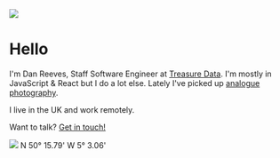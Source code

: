 <img src="/img/bgf.png" class="cool-img" />

# Hello

I'm Dan Reeves, Staff Software Engineer at [Treasure Data](https://treasuredata.com). I'm mostly in JavaScript & React but I do a lot <abbr data-title="crystal, lua, rust, python, html, css, godot, php">else</abbr>. Lately I've picked up [analogue photography](https://lomography.com/homes/ily).

I live in the UK and work remotely.

Want to talk? [Get in touch!](/contact)

<img src="/img/path.jpg" class="cool-img" />
<span class="caption-l">N 50° 15.79'     W 5° 3.06'</span>
